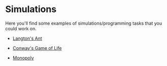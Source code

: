 # Simulations

Here you'll find some examples of simulations/programming tasks that you could work on.

* [Langton's Ant](langtons-ant/)

* [Conway's Game of Life](life/)

* [Monopoly](monopoly-game/)
